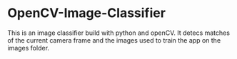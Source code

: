 # OpenCV-Image-Classifier

This is an image classifier build with python and openCV. It detecs matches of the current camera frame and the images used to train the app on the images folder.
